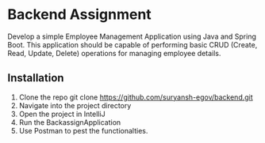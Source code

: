 # Backend Assignment
Develop a simple Employee Management Application using Java and Spring Boot. This application should be capable of performing basic CRUD (Create, Read, Update, Delete) operations for managing employee details.

## Installation
1. Clone the repo
git clone https://github.com/suryansh-egov/backend.git
2. Navigate into the project directory
3. Open the project in IntelliJ
4. Run the BackassignApplication
5. Use Postman to pest the functionalties.

